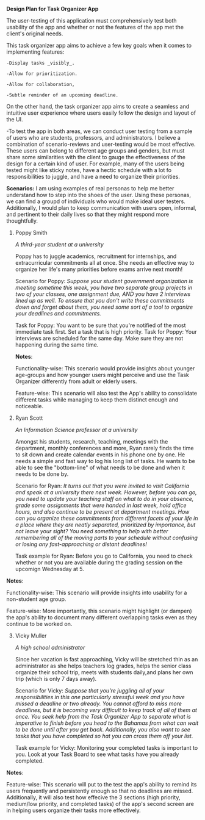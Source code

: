 **Design Plan for Task Organizer App**

The user-testing of this application must comprehensively test both usability of the app and whether or not the features of the app met the client's original needs.

This task organizer app aims to achieve a few key goals when it comes to implementing features:

    -Display tasks _visibly_.

    -Allow for prioritization.

    -Allow for collaboration,

    -Subtle reminder of an upcoming deadline.

On the other hand, the task organizer app aims to create a seamless and intuitive user experience where users easily follow the design and layout of the UI.

-To test the app in both areas, we can conduct user testing from a sample of users who are students, professors, and administrators. I believe a combination of scenario-reviews and user-testing would be most effective. These users can belong to different age groups and genders, but must share some similarities with the client to gauge the effectiveness of the design for a certain kind of user. For example, many of the users being tested might like sticky notes, have a hectic schedule with a lot fo responsibilities to juggle, and have a need to organize their priorities.

**Scenarios:**
I am using examples of real personas to help me better understand how to step into the shoes of the user. Using these personas, we can find a groupd of individuals who would make ideal user testers. Additionally, I would plan to keep communication with users open, informal, and pertinent to their daily lives so that they might respond more thoughtfully.

1. Poppy Smith

   _A third-year student at a university_

   Poppy has to juggle academics, recruitment for internships, and extracurricular commitments all at once. She needs an effective way to organize her life's many priorities before exams arrive next month!

   Scenario for Poppy: _Suppose your student government organization is meeting sometime this week, you have two separate group projects in two of your classes, one assignment due, AND you have 2 interviews lined up as well. To ensure that you don't write these commitments down and forget about them, you need some sort of a tool to organize your deadlines and commitments._

   Task for Poppy: You want to be sure that you're notified of the most immediate task first. Set a task that is high priority.
   Task for Poppy: Your interviews are scheduled for the same day. Make sure they are not happening during the same time.

   **Notes**:

   Functionality-wise: This scenario would provide insights about younger age-groups and how younger users might perceive and use the Task Organizer differently from adult or elderly users.

   Feature-wise: This scenario will also test the App's ability to consolidate different tasks while managing to keep them distinct enough and noticeable.

2. Ryan Scott

   _An Information Science professor at a university_

   Amongst his students, research, teaching, meetings with the department, monthly conferences and more, Ryan rarely finds the time to sit down and create calendar events in his phone one by one. He needs a simple and fast way to log his long list of tasks. He wants to be able to see the "bottom-line" of what needs to be done and when it needs to be done by.

   Scenario for Ryan: _It turns out that you were invited to visit California and speak at a university there next week. However, before you can go, you need to update your teaching staff on what to do in your absence, grade some assignments that were handed in last week, hold office hours, and also continue to be present at department meetings. How can you organize these commitments from different facets of your life in a place where they are neatly separated, prioritized by importance, but not leave your sight? You need something to help with better remembering all of the moving parts to your schedule without confusing or losing any fast-approaching or distant deadlines!_

   Task example for Ryan: Before you go to California, you need to check whether or not you are available during the grading session on the upcomign Wednesday at 5.

**Notes**:

Functionality-wise: This scenario will provide insights into usability for a non-student age group.

Feature-wise: More importantly, this scenario might highlight (or dampen) the app's ability to document many different overlapping tasks even as they continue to be worked on.

3. Vicky Muller

   _A high school administrator_

   Since her vacation is fast approaching, Vicky will be stretched thin as an administrator as she helps teachers log grades, helps the senior class organize their school trip, meets with students daily,and plans her own trip (which is only 7 days away).

   Scenario for Vicky: _Suppose that you're juggling all of your responsibilities in this one particularly stressful week and you have missed a deadline or two already. You cannot afford to miss more deadlines, but it is becoming very difficult to keep track of all of them at once. You seek help from the Task Organizer App to separate what is imperative to finish before you head to the Bahamas from what can wait to be done until after you get back. Additionally, you also want to see tasks that you have completed so hat you can cross them off your list._

   Task example for Vicky: Monitoring your completed tasks is important to you. Look at your Task Board to see what tasks have you already completed.

**Notes**:

Feature-wise: This scenario will put to the test the app's ability to remind its users frequently and persistently enough so that no deadlines are missed. Additionally, it will also test how effecive the 3 sections (high priority, medium/low priority, and completed tasks) of the app's second screen are in helping users organize their tasks more effectively.
